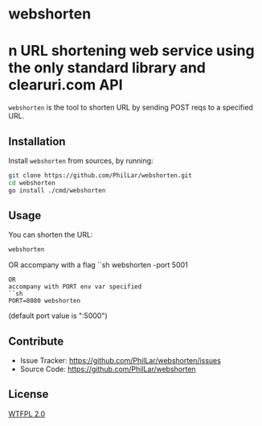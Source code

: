 # webshorten
n URL shortening web service using the only standard library and clearuri.com API
=====

`webshorten` is the tool to shorten URL by sending POST reqs to a specified URL.

Installation
------------

Install `webshorten` from sources, by running:

```sh
git clone https://github.com/PhilLar/webshorten.git
cd webshorten
go install ./cmd/webshorten
```

Usage
-----
You can shorten the URL:
```sh
webshorten
```
OR
accompany with a flag
``sh
webshorten -port 5001
```
OR
accompany with PORT env var specified
``sh
PORT=8080 webshorten
```
(default port value is ":5000")

Contribute
----------
- Issue Tracker: https://github.com/PhilLar/webshorten/issues
- Source Code: https://github.com/PhilLar/webshorten

License
--------
[WTFPL 2.0](https://wtfpl2.com/)
